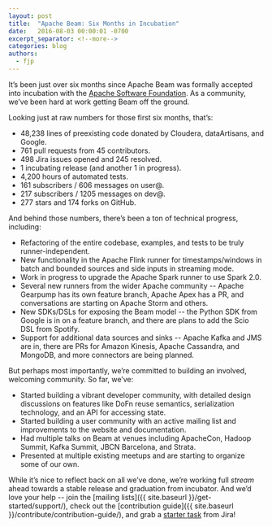 ```yaml
---
layout: post
title:  "Apache Beam: Six Months in Incubation"
date:   2016-08-03 00:00:01 -0700
excerpt_separator: <!--more-->
categories: blog
authors:
  - fjp
---
```

<!--
Licensed under the Apache License, Version 2.0 (the "License");
you may not use this file except in compliance with the License.
You may obtain a copy of the License at

http://www.apache.org/licenses/LICENSE-2.0

Unless required by applicable law or agreed to in writing, software
distributed under the License is distributed on an "AS IS" BASIS,
WITHOUT WARRANTIES OR CONDITIONS OF ANY KIND, either express or implied.
See the License for the specific language governing permissions and
limitations under the License.
-->

It’s been just over six months since Apache Beam was formally accepted into incubation with the [Apache Software Foundation](http://www.apache.org). As a community, we’ve been hard at work getting Beam off the ground.

<!--more-->

Looking just at raw numbers for those first six months, that’s:

* 48,238 lines of preexisting code donated by Cloudera, dataArtisans, and Google.
* 761 pull requests from 45 contributors.
* 498 Jira issues opened and 245 resolved.
* 1 incubating release (and another 1 in progress). 
* 4,200 hours of automated tests. 
* 161 subscribers / 606 messages on user@.
* 217 subscribers / 1205 messages on dev@.
* 277 stars and 174 forks on GitHub.

And behind those numbers, there’s been a ton of technical progress, including:

* Refactoring of the entire codebase, examples, and tests to be truly runner-independent.
* New functionality in the Apache Flink runner for timestamps/windows in batch and bounded sources and side inputs in streaming mode.
* Work in progress to upgrade the Apache Spark runner to use Spark 2.0.
* Several new runners from the wider Apache community -- Apache Gearpump has its own feature branch, Apache Apex has a PR, and conversations are starting on Apache Storm and others.
* New SDKs/DSLs for exposing the Beam model -- the Python SDK from Google is in on a feature branch, and there are plans to add the Scio DSL from Spotify.
* Support for additional data sources and sinks -- Apache Kafka and JMS are in, there are PRs for Amazon Kinesis, Apache Cassandra, and MongoDB, and more connectors are being planned.

But perhaps most importantly, we’re committed to building an involved, welcoming community. So far, we’ve:

* Started building a vibrant developer community, with detailed design discussions on features like DoFn reuse semantics, serialization technology, and an API for accessing state.
* Started building a user community with an active mailing list and improvements to the website and documentation.
* Had multiple talks on Beam at venues including ApacheCon, Hadoop Summit, Kafka Summit, JBCN Barcelona, and Strata.
* Presented at multiple existing meetups and are starting to organize some of our own.

While it’s nice to reflect back on all we’ve done, we’re working full _stream_ ahead towards a stable release and graduation from incubator. And we’d love your help -- join the [mailing lists]({{ site.baseurl }}/get-started/support/), check out the [contribution guide]({{ site.baseurl }}/contribute/contribution-guide/), and grab a [starter task](https://issues.apache.org/jira/browse/BEAM-520?jql=project%20%3D%20BEAM%20AND%20resolution%20%3D%20Unresolved%20AND%20labels%20in%20(newbie%2C%20starter)) from Jira!

